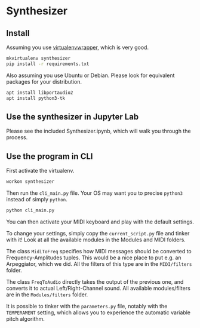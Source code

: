 # Synthesizer

## Install
Assuming you use [virtualenvwrapper](https://virtualenvwrapper.readthedocs.io/en/latest/), which is very good.
```bash
mkvirtualenv synthesizer
pip install -r requirements.txt
```

Also assuming you use Ubuntu or Debian. Please look for equivalent packages for your distribution.
```bash
apt install libportaudio2
apt install python3-tk
```

## Use the synthesizer in Jupyter Lab
Please see the included Synthesizer.ipynb, which will walk you through the process.

## Use the program in CLI
First activate the virtualenv.
```bash
workon synthesizer
```

Then run the `cli_main.py` file. Your OS may want you to precise `python3` instead of simply `python`.
```bash
python cli_main.py
```

You can then activate your MIDI keyboard and play with the default settings.

To change your settings, simply copy the `current_script.py` file and tinker with it! Look at all the available modules in the Modules and MIDI folders.

The class `MidiToFreq` specifies how MIDI messages should be converted to Frequency-Amplitudes tuples. This would be a nice place to put e.g. an Arpeggiator, which we did. All the filters of this type are in the `MIDI/filters` folder.

The class `FreqToAudio` directly takes the output of the previous one, and converts it to actual Left/Right-Channel sound. All available modules/filters are in the `Modules/filters` folder.

It is possible to tinker with the `parameters.py` file, notably with the `TEMPERAMENT` setting, which allows you to experience the automatic variable pitch algorithm.
